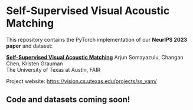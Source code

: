 # Self-Supervised Visual Acoustic Matching
This repository contains the PyTorch implementation of our **NeurIPS 2023 paper** and dataset:

[**Self-Supervised Visual Acoustic Matching**](https://arxiv.org/pdf/2307.15064.pdf) 
Arjun Somayazulu, Changan Chen, Kristen Grauman  
The University of Texas at Austin, FAIR  

Project website: https://vision.cs.utexas.edu/projects/ss_vam/


## Code and datasets coming soon!
